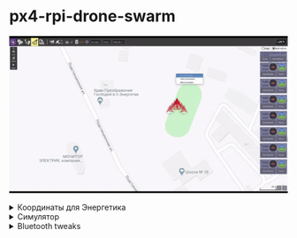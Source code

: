 # px4-rpi-drone-swarm

![](workgif.gif)


<details>
  <summary>Координаты для Энергетика</summary>
    
Home
    
lat 440767084
lon 430877167
alt 530000

точка 1

lat 440769288
lon 430879335
alt 540000

точка 2

lat 440764170
lon 430876500
alt 540000
</details>

<details>
  <summary>Симулятор</summary>
    
export PX4_HOME_ALT=530

export PX4_HOME_LON=43.0877167

export PX4_HOME_LAT=44.0767085

export HEADLESS=1

make px4_sitl_default jmavsim

</details>

<details>
  <summary>Bluetooth tweaks</summary>
    
sdptool search SP

/etc/bluetooth/

sudo hciconfig 0 sspmode 0

sudo rfcomm connect hci0 B8:27:EB:89:C5:44 8

1. 9C:E0:63:BD:A8:88 `Note 8 (Android)`

2. B8:27:EB:89:C5:44 `RPi (Raspberian)`

3. A4:17:31:36:3E:16 `Notebook (Linux Ubuntu 19.04)`

4. 00:1A:7D:11:A1:6A  `HPN (Linux Ubuntu 18.04)` or `HPN (Windows 10)`
    
</details>
